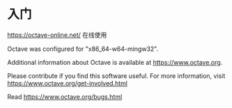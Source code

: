 # 入门


https://octave-online.net/    在线使用







Octave was configured for "x86_64-w64-mingw32".

Additional information about Octave is available at https://www.octave.org.

Please contribute if you find this software useful.
For more information, visit https://www.octave.org/get-involved.html

Read https://www.octave.org/bugs.html

























